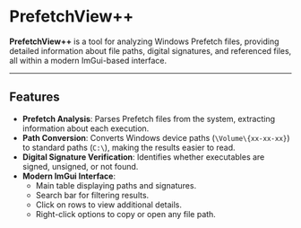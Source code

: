 # PrefetchView++

**PrefetchView++** is a tool for analyzing Windows Prefetch files, providing detailed information about file paths, digital signatures, and referenced files, all within a modern ImGui-based interface.

---

## Features

- **Prefetch Analysis**: Parses Prefetch files from the system, extracting information about each execution.
- **Path Conversion**: Converts Windows device paths (`\Volume\{xx-xx-xx}`) to standard paths (`C:\`), making the results easier to read.
- **Digital Signature Verification**: Identifies whether executables are signed, unsigned, or not found.
- **Modern ImGui Interface**:
  - Main table displaying paths and signatures.
  - Search bar for filtering results.
  - Click on rows to view additional details.
  - Right-click options to copy or open any file path.